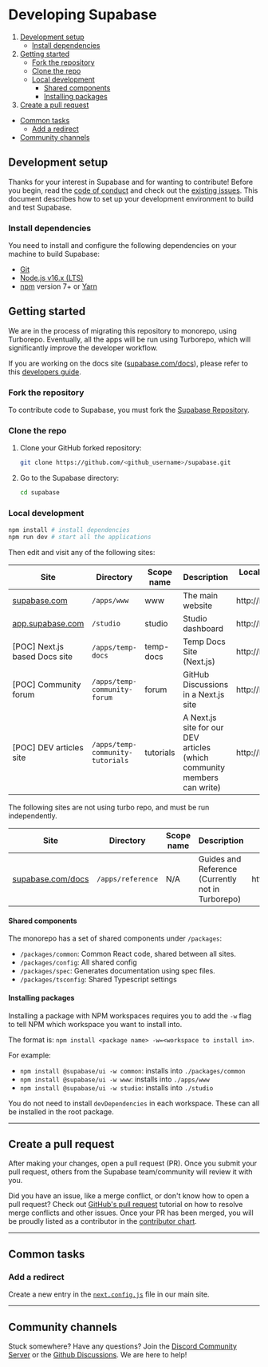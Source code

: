# Developing Supabase

1. [Development setup](#development-setup)
    - [Install dependencies](#install-dependencies)
2. [Getting started](#getting-started)
   - [Fork the repository](#fork-the-repository)
   - [Clone the repo](#clone-the-repo)
   - [Local development](#local-development)
      - [Shared components](#shared-components)
      - [Installing packages](#installing-packages)    
3. [Create a pull request](#create-a-pull-request)

- [Common tasks](#common-tasks)
  - [Add a redirect](#add-a-redirect)
- [Community channels](#community-channels)

## Development setup

Thanks for your interest in Supabase and for wanting to contribute! Before you begin, read the
[code of conduct](https://github.com/supabase/.github/blob/main/CODE_OF_CONDUCT.md) and check out the
[existing issues](https://github.com/supabase/supabase/issues).
This document describes how to set up your development environment to build and test Supabase.

### Install dependencies

You need to install and configure the following dependencies on your machine to build Supabase:

- [Git](http://git-scm.com/)
- [Node.js v16.x (LTS)](http://nodejs.org)
- [npm](https://www.npmjs.com/) version 7+ or [Yarn](https://yarnpkg.com/)

## Getting started

We are in the process of migrating this repository to monorepo, using Turborepo.
Eventually, all the apps will be run using Turborepo, which will significantly improve the developer workflow.

If you are working on the docs site ([supabase.com/docs](https://supabase.com/docs)), please refer to this [developers guide](https://github.com/supabase/supabase/tree/master/apps/reference/DEVELOPERS.md).

### Fork the repository

To contribute code to Supabase, you must fork the [Supabase Repository](https://github.com/supabase/supabase).

### Clone the repo

1. Clone your GitHub forked repository:

   ```sh
   git clone https://github.com/<github_username>/supabase.git
   ```

1. Go to the Supabase directory:
   ```sh
   cd supabase
   ```

### Local development

```sh
npm install # install dependencies
npm run dev # start all the applications
```

Then edit and visit any of the following sites:

Site | Directory | Scope name | Description | Local development server
---- | --------- | ---------- | ----------- | ------------------------
[supabase.com](https://supabase.com) | `/apps/www` | www | The main website | http://localhost:3000
[app.supabase.com](https://app.supabase.com) | `/studio` | studio | Studio dashboard | http://localhost:8082
[POC] Next.js based Docs site | `/apps/temp-docs` | temp-docs | Temp Docs Site (Next.js) | http://localhost:3001  
[POC] Community forum | `/apps/temp-community-forum` | forum | GitHub Discussions in a Next.js site | http://localhost:3002
[POC] DEV articles site | `/apps/temp-community-tutorials` | tutorials | A Next.js site for our DEV articles (which community members can write) | http://localhost:3003

The following sites are not using turbo repo, and must be run independently.

Site | Directory | Scope name | Description | Local development server
---- | --------- | ---------- | ----------- | ------------------------ 
[supabase.com/docs](https://supabase.com/docs) | `/apps/reference` | N/A | Guides and Reference (Currently not in Turborepo) | http://localhost:3010/docs

#### Shared components

The monorepo has a set of shared components under `/packages`:

- `/packages/common`: Common React code, shared between all sites.
- `/packages/config`: All shared config
- `/packages/spec`: Generates documentation using spec files.
- `/packages/tsconfig`: Shared Typescript settings

#### Installing packages

Installing a package with NPM workspaces requires you to add the `-w` flag to tell NPM which workspace you want to install into.

The format is: `npm install <package name> -w=<workspace to install in>`.

For example:

- `npm install @supabase/ui -w common`: installs into `./packages/common`
- `npm install @supabase/ui -w www`: installs into `./apps/www`
- `npm install @supabase/ui -w studio`: installs into `./studio`

You do not need to install `devDependencies` in each workspace. These can all be installed in the root package.

---

## Create a pull request

After making your changes, open a pull request (PR). Once you submit your pull request, others from the Supabase team/community will review it with you.

Did you have an issue, like a merge conflict, or don't know how to open a pull request? Check out [GitHub's pull request](https://docs.github.com/en/pull-requests/collaborating-with-pull-requests) tutorial on how to resolve merge conflicts and other issues. Once your PR has been merged, you will be proudly listed as a contributor in the [contributor chart](https://github.com/supabase/supabase/graphs/contributors).


---

## Common tasks

### Add a redirect

Create a new entry in the [`next.config.js`](https://github.com/supabase/supabase/blob/master/apps/www/next.config.js) file in our main site.

---

## Community channels

Stuck somewhere? Have any questions? Join the [Discord Community Server](https://discord.supabase.com/) or the [Github Discussions](https://github.com/supabase/supabase/discussions). We are here to help!
